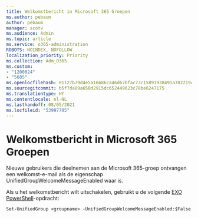 ```yaml
---
title: Welkomstbericht in Microsoft 365 Groepen
ms.author: pebaum
author: pebaum
manager: scotv
ms.audience: Admin
ms.topic: article
ms.service: o365-administration
ROBOTS: NOINDEX, NOFOLLOW
localization_priority: Priority
ms.collection: Adm_O365
ms.custom:
- "1200024"
- "5685"
ms.openlocfilehash: 81127b79d4e5a16686ca46d67bfac73c15891938491a702219cd73757c4e106c
ms.sourcegitcommit: b5f7da89a650d2915dc652449623c78be6247175
ms.translationtype: HT
ms.contentlocale: nl-NL
ms.lasthandoff: 08/05/2021
ms.locfileid: "53997705"
---
```

# <a name="welcome-message-in-microsoft-365-groups"></a>Welkomstbericht in Microsoft 365 Groepen

Nieuwe gebruikers die deelnemen aan de Microsoft 365-groep ontvangen een welkomst-e-mail als de eigenschap UnifiedGroupWelcomeMessageEnabled waar is.

Als u het welkomstbericht wilt uitschakelen, gebruikt u de volgende [EXO PowerShell](https://docs.microsoft.com/powershell/exchange/exchange-online/exchange-online-powershell-v2/exchange-online-powershell-v2?view=exchange-ps)-opdracht:

`
Set-UnifiedGroup <groupname> -UnifiedGroupWelcomeMessageEnabled:$False
`
